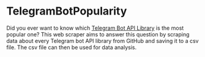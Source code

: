 # TelegramBotPopularity

Did you ever want to know which [Telegram Bot API Library](https://core.telegram.org/bots/samples) is the most popular
one?
This web scraper aims to answer this question by scraping data about every Telegram bot API library from GitHub and
saving it to a csv file.
The csv file can then be used for data analysis.